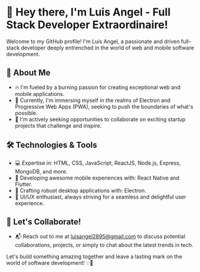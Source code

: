 # 👋 Hey there, I'm Luis Angel - Full Stack Developer Extraordinaire!

Welcome to my GitHub profile! I'm Luis Angel, a passionate and driven full-stack developer deeply entrenched in the world of web and mobile software development.

## 👀 About Me

- 🔥 I'm fueled by a burning passion for creating exceptional web and mobile applications.
- 🌱 Currently, I'm immersing myself in the realms of Electron and Progressive Web Apps (PWA), seeking to push the boundaries of what's possible.
- 💼 I'm actively seeking opportunities to collaborate on exciting startup projects that challenge and inspire.

## 🛠️ Technologies & Tools

- 💻 Expertise in: HTML, CSS, JavaScript, ReactJS, Node.js, Express, MongoDB, and more.
- 📱 Developing awesome mobile experiences with: React Native and Flutter.
- 🚀 Crafting robust desktop applications with: Electron.
- 🎨 UI/UX enthusiast, always striving for a seamless and delightful user experience.

## 🤝 Let's Collaborate!

- 📬 Reach out to me at luisangel2895@gmail.com to discuss potential collaborations, projects, or simply to chat about the latest trends in tech.

Let's build something amazing together and leave a lasting mark on the world of software development! 💡🚀

<!---
luisangel2895/luisangel2895 is a ✨ special ✨ repository because its `README.md` (this file) appears on your GitHub profile.
You can click the Preview link to take a look at your changes.
--->
